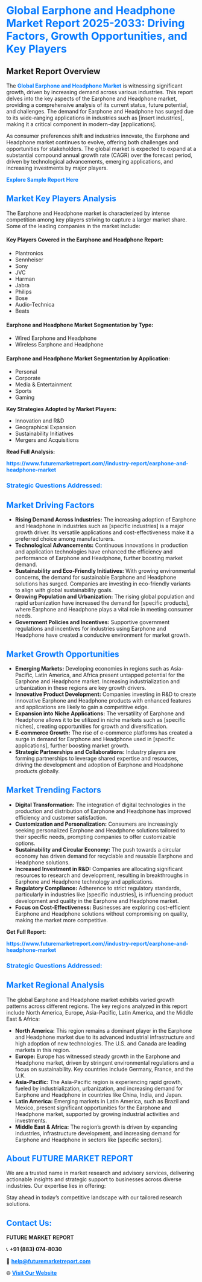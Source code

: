 <h1 style="color: #007BFF;">Global Earphone and Headphone Market Report 2025-2033: Driving Factors, Growth Opportunities, and Key Players</h1>

<section id="overview">
<h2>Market Report Overview</h2>
<p>The <a href="https://www.futuremarketreport.com//industry-report/earphone-and-headphone-market" style="color: #007BFF; text-decoration: none;"><strong>Global Earphone and Headphone Market</strong></a> is witnessing significant growth, driven by increasing demand across various industries. This report delves into the key aspects of the Earphone and Headphone market, providing a comprehensive analysis of its current status, future potential, and challenges. The demand for Earphone and Headphone has surged due to its wide-ranging applications in industries such as [insert industries], making it a critical component in modern-day [applications].</p>
<p>As consumer preferences shift and industries innovate, the Earphone and Headphone market continues to evolve, offering both challenges and opportunities for stakeholders. The global market is expected to expand at a substantial compound annual growth rate (CAGR) over the forecast period, driven by technological advancements, emerging applications, and increasing investments by major players.</p>
</section>

<section id="overview">
<p><a href="https://www.futuremarketreport.com//request-sample/reportId=54434" style="color: #007BFF; text-decoration: none;"><strong>Explore Sample Report Here</strong></a></p>
</section>

<section id="key-players">
<h2 style="color: #007BFF;">Market Key Players Analysis</h2>
<p>The Earphone and Headphone market is characterized by intense competition among key players striving to capture a larger market share. Some of the leading companies in the market include:</p>
<h4>Key Players Covered in the Earphone and Headphone Report:</h4>
<ul><li>Plantronics</li><li>Sennheiser</li><li>Sony</li><li>JVC</li><li>Harman</li><li>Jabra</li><li>Philips</li><li>Bose</li><li>Audio-Technica</li><li>Beats</li></ul>
<h4>Earphone and Headphone Market Segmentation by Type:</h4>
<ul><li>Wired Earphone and Headphone</li><li>Wireless Earphone and Headphone</li></ul>

<h4>Earphone and Headphone Market Segmentation by Application:</h4>
<ul><li>Personal</li><li>Corporate</li><li>Media &amp; Entertainment</li><li>Sports</li><li>Gaming</li></ul>
<p><strong>Key Strategies Adopted by Market Players:</strong></p>
<ul>
<li>Innovation and R&D</li>
<li>Geographical Expansion</li>
<li>Sustainability Initiatives</li>
<li>Mergers and Acquisitions</li>
</ul>
</section>

<section>
<p><strong>Read Full Analysis: </strong></p><a href="https://www.futuremarketreport.com//industry-report/earphone-and-headphone-market" style="color: #007BFF; text-decoration: none;"><strong>https://www.futuremarketreport.com//industry-report/earphone-and-headphone-market</strong></a>
<h3 style="color: #007BFF;">Strategic Questions Addressed:</h3>
</section>

<section id="driving-factors">
<h2 style="color: #007BFF;">Market Driving Factors</h2>
<ul>
<li><strong>Rising Demand Across Industries:</strong> The increasing adoption of Earphone and Headphone in industries such as [specific industries] is a major growth driver. Its versatile applications and cost-effectiveness make it a preferred choice among manufacturers.</li>
<li><strong>Technological Advancements:</strong> Continuous innovations in production and application technologies have enhanced the efficiency and performance of Earphone and Headphone, further boosting market demand.</li>
<li><strong>Sustainability and Eco-Friendly Initiatives:</strong> With growing environmental concerns, the demand for sustainable Earphone and Headphone solutions has surged. Companies are investing in eco-friendly variants to align with global sustainability goals.</li>
<li><strong>Growing Population and Urbanization:</strong> The rising global population and rapid urbanization have increased the demand for [specific products], where Earphone and Headphone plays a vital role in meeting consumer needs.</li>
<li><strong>Government Policies and Incentives:</strong> Supportive government regulations and incentives for industries using Earphone and Headphone have created a conducive environment for market growth.</li>
</ul>
</section>

<section id="growth-opportunities">
<h2 style="color: #007BFF;">Market Growth Opportunities</h2>
<ul>
<li><strong>Emerging Markets:</strong> Developing economies in regions such as Asia-Pacific, Latin America, and Africa present untapped potential for the Earphone and Headphone market. Increasing industrialization and urbanization in these regions are key growth drivers.</li>
<li><strong>Innovative Product Development:</strong> Companies investing in R&D to create innovative Earphone and Headphone products with enhanced features and applications are likely to gain a competitive edge.</li>
<li><strong>Expansion into Niche Applications:</strong> The versatility of Earphone and Headphone allows it to be utilized in niche markets such as [specific niches], creating opportunities for growth and diversification.</li>
<li><strong>E-commerce Growth:</strong> The rise of e-commerce platforms has created a surge in demand for Earphone and Headphone used in [specific applications], further boosting market growth.</li>
<li><strong>Strategic Partnerships and Collaborations:</strong> Industry players are forming partnerships to leverage shared expertise and resources, driving the development and adoption of Earphone and Headphone products globally.</li>
</ul>
</section>

<section id="trending-factors">
<h2 style="color: #007BFF;">Market Trending Factors</h2>
<ul>
<li><strong>Digital Transformation:</strong> The integration of digital technologies in the production and distribution of Earphone and Headphone has improved efficiency and customer satisfaction.</li>
<li><strong>Customization and Personalization:</strong> Consumers are increasingly seeking personalized Earphone and Headphone solutions tailored to their specific needs, prompting companies to offer customizable options.</li>
<li><strong>Sustainability and Circular Economy:</strong> The push towards a circular economy has driven demand for recyclable and reusable Earphone and Headphone solutions.</li>
<li><strong>Increased Investment in R&D:</strong> Companies are allocating significant resources to research and development, resulting in breakthroughs in Earphone and Headphone technology and applications.</li>
<li><strong>Regulatory Compliance:</strong> Adherence to strict regulatory standards, particularly in industries like [specific industries], is influencing product development and quality in the Earphone and Headphone market.</li>
<li><strong>Focus on Cost-Effectiveness:</strong> Businesses are exploring cost-efficient Earphone and Headphone solutions without compromising on quality, making the market more competitive.</li>
</ul>
</section>

<section>
<p><strong>Get Full Report: </strong></p><a href="https://www.futuremarketreport.com//industry-report/earphone-and-headphone-market" style="color: #007BFF; text-decoration: none;"><strong>https://www.futuremarketreport.com//industry-report/earphone-and-headphone-market</strong></a>
<h3 style="color: #007BFF;">Strategic Questions Addressed:</h3>
</section>


<section id="regional-analysis">
<h2 style="color: #007BFF;">Market Regional Analysis</h2>
<p>The global Earphone and Headphone market exhibits varied growth patterns across different regions. The key regions analyzed in this report include North America, Europe, Asia-Pacific, Latin America, and the Middle East & Africa:</p>
<ul>
<li><strong>North America:</strong> This region remains a dominant player in the Earphone and Headphone market due to its advanced industrial infrastructure and high adoption of new technologies. The U.S. and Canada are leading markets in this region.</li>
<li><strong>Europe:</strong> Europe has witnessed steady growth in the Earphone and Headphone market, driven by stringent environmental regulations and a focus on sustainability. Key countries include Germany, France, and the U.K.</li>
<li><strong>Asia-Pacific:</strong> The Asia-Pacific region is experiencing rapid growth, fueled by industrialization, urbanization, and increasing demand for Earphone and Headphone in countries like China, India, and Japan.</li>
<li><strong>Latin America:</strong> Emerging markets in Latin America, such as Brazil and Mexico, present significant opportunities for the Earphone and Headphone market, supported by growing industrial activities and investments.</li>
<li><strong>Middle East & Africa:</strong> The region’s growth is driven by expanding industries, infrastructure development, and increasing demand for Earphone and Headphone in sectors like [specific sectors].</li>
</ul>
</section>

<footer>
<h2 style="color: #007BFF;">About FUTURE MARKET REPORT</h2>
<p>We are a trusted name in market research and advisory services, delivering actionable insights and strategic support to businesses across diverse industries. Our expertise lies in offering:</p>

<p>Stay ahead in today’s competitive landscape with our tailored research solutions.</p>

<h2 style="color: #007BFF;">Contact Us:</h2>
<p><strong>FUTURE MARKET REPORT</strong></p>
<p>📞 <strong>+91 (883) 074-8030</strong></p>
<p>📧 <strong><a href="mailto:help@futuremarketreport.com" style="color: #007BFF;">help@futuremarketreport.com</a></strong></p>
<p>🌐 <strong><a href="https://www.futuremarketreport.com/" style="color: #007BFF;">Visit Our Website</a></strong></p>
</footer>